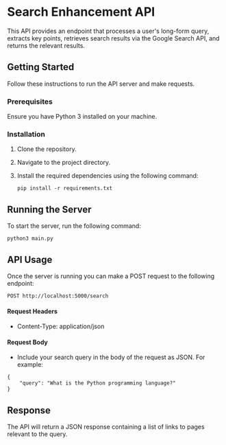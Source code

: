 # Search Enhancement API

This API provides an endpoint that processes a user's long-form query, extracts key points, retrieves search results via the Google Search API, and returns the relevant results.

## Getting Started

Follow these instructions to run the API server and make requests.

### Prerequisites

Ensure you have Python 3 installed on your machine.

### Installation

1. Clone the repository.
2. Navigate to the project directory.
3. Install the required dependencies using the following command:

   ```
   pip install -r requirements.txt
   ```

## Running the Server

To start the server, run the following command:

```
python3 main.py
```

## API Usage

Once the server is running you can make a POST request to the following endpoint:

```
POST http://localhost:5000/search
```

#### Request Headers

- Content-Type: application/json

#### Request Body

- Include your search query in the body of the request as JSON. For example:

```
{
    "query": "What is the Python programming language?"
}
```

## Response

The API will return a JSON response containing a list of links to pages relevant to the query.
